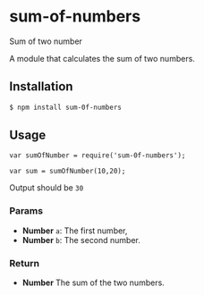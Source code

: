 # sum-of-numbers
Sum of two number

A module that calculates the sum of two numbers.

## Installation
```sh
$ npm install sum-0f-numbers
```
## Usage

    var sumOfNumber = require('sum-0f-numbers');

    var sum = sumOfNumber(10,20);
  
  Output should be `30`

### Params
- **Number** `a`: The first number,
- **Number** `b`: The second number.

### Return
- **Number** The sum of the two numbers.

